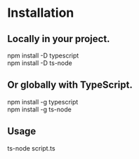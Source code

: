 
<h1> Installation </h1>
<h2>Locally in your project. </h2>
npm install -D typescript<br>
npm install -D ts-node
 
<h2>Or globally with TypeScript.</h2>
npm install -g typescript<br>
npm install -g ts-node<br>

<h2>Usage</h2>

ts-node script.ts
